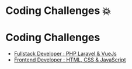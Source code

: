 # Coding Challenges 💥

# Coding Challenges

-   [Fullstack Developer : PHP Laravel & VueJs](Laravel-VueJs)
-   [Frontend Developer : HTML, CSS & JavaScript](Frontend-VueJs)

